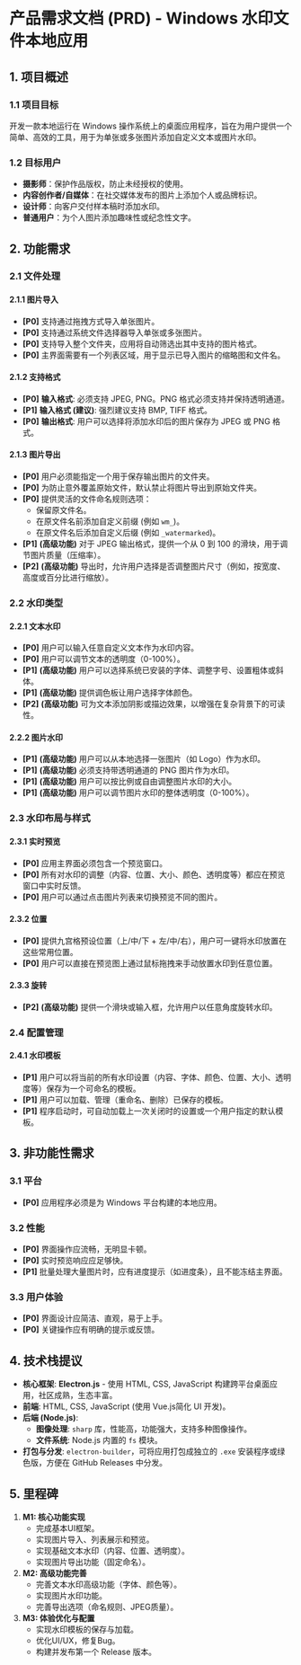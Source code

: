 # 产品需求文档 (PRD) - Windows 水印文件本地应用

## 1. 项目概述

### 1.1 项目目标
开发一款本地运行在 Windows 操作系统上的桌面应用程序，旨在为用户提供一个简单、高效的工具，用于为单张或多张图片添加自定义文本或图片水印。

### 1.2 目标用户
- **摄影师**：保护作品版权，防止未经授权的使用。
- **内容创作者/自媒体**：在社交媒体发布的图片上添加个人或品牌标识。
- **设计师**：向客户交付样本稿时添加水印。
- **普通用户**：为个人图片添加趣味性或纪念性文字。

## 2. 功能需求

### 2.1 文件处理

#### 2.1.1 图片导入
- **[P0]** 支持通过拖拽方式导入单张图片。
- **[P0]** 支持通过系统文件选择器导入单张或多张图片。
- **[P0]** 支持导入整个文件夹，应用将自动筛选出其中支持的图片格式。
- **[P0]** 主界面需要有一个列表区域，用于显示已导入图片的缩略图和文件名。

#### 2.1.2 支持格式
- **[P0]** **输入格式**: 必须支持 JPEG, PNG。PNG 格式必须支持并保持透明通道。
- **[P1]** **输入格式 (建议)**: 强烈建议支持 BMP, TIFF 格式。
- **[P0]** **输出格式**: 用户可以选择将添加水印后的图片保存为 JPEG 或 PNG 格式。

#### 2.1.3 图片导出
- **[P0]** 用户必须能指定一个用于保存输出图片的文件夹。
- **[P0]** 为防止意外覆盖原始文件，默认禁止将图片导出到原始文件夹。
- **[P0]** 提供灵活的文件命名规则选项：
    - 保留原文件名。
    - 在原文件名前添加自定义前缀 (例如 `wm_`)。
    - 在原文件名后添加自定义后缀 (例如 `_watermarked`)。
- **[P1]** **(高级功能)** 对于 JPEG 输出格式，提供一个从 0 到 100 的滑块，用于调节图片质量（压缩率）。
- **[P2]** **(高级功能)** 导出时，允许用户选择是否调整图片尺寸（例如，按宽度、高度或百分比进行缩放）。

### 2.2 水印类型

#### 2.2.1 文本水印
- **[P0]** 用户可以输入任意自定义文本作为水印内容。
- **[P0]** 用户可以调节文本的透明度（0-100%）。
- **[P1]** **(高级功能)** 用户可以选择系统已安装的字体、调整字号、设置粗体或斜体。
- **[P1]** **(高级功能)** 提供调色板让用户选择字体颜色。
- **[P2]** **(高级功能)** 可为文本添加阴影或描边效果，以增强在复杂背景下的可读性。

#### 2.2.2 图片水印
- **[P1]** **(高级功能)** 用户可以从本地选择一张图片（如 Logo）作为水印。
- **[P1]** **(高级功能)** 必须支持带透明通道的 PNG 图片作为水印。
- **[P1]** **(高级功能)** 用户可以按比例或自由调整图片水印的大小。
- **[P1]** **(高级功能)** 用户可以调节图片水印的整体透明度（0-100%）。

### 2.3 水印布局与样式

#### 2.3.1 实时预览
- **[P0]** 应用主界面必须包含一个预览窗口。
- **[P0]** 所有对水印的调整（内容、位置、大小、颜色、透明度等）都应在预览窗口中实时反馈。
- **[P0]** 用户可以通过点击图片列表来切换预览不同的图片。

#### 2.3.2 位置
- **[P0]** 提供九宫格预设位置（上/中/下 + 左/中/右），用户可一键将水印放置在这些常用位置。
- **[P0]** 用户可以直接在预览图上通过鼠标拖拽来手动放置水印到任意位置。

#### 2.3.3 旋转
- **[P2]** **(高级功能)** 提供一个滑块或输入框，允许用户以任意角度旋转水印。

### 2.4 配置管理

#### 2.4.1 水印模板
- **[P1]** 用户可以将当前的所有水印设置（内容、字体、颜色、位置、大小、透明度等）保存为一个可命名的模板。
- **[P1]** 用户可以加载、管理（重命名、删除）已保存的模板。
- **[P1]** 程序启动时，可自动加载上一次关闭时的设置或一个用户指定的默认模板。

## 3. 非功能性需求

### 3.1 平台
- **[P0]** 应用程序必须是为 Windows 平台构建的本地应用。

### 3.2 性能
- **[P0]** 界面操作应流畅，无明显卡顿。
- **[P0]** 实时预览响应应足够快。
- **[P1]** 批量处理大量图片时，应有进度提示（如进度条），且不能冻结主界面。

### 3.3 用户体验
- **[P0]** 界面设计应简洁、直观，易于上手。
- **[P0]** 关键操作应有明确的提示或反馈。

## 4. 技术栈提议

- **核心框架**: **Electron.js** - 使用 HTML, CSS, JavaScript 构建跨平台桌面应用，社区成熟，生态丰富。
- **前端**: HTML, CSS, JavaScript (使用 Vue.js简化 UI 开发)。
- **后端 (Node.js)**:
    - **图像处理**: `sharp` 库，性能高，功能强大，支持多种图像操作。
    - **文件系统**: Node.js 内置的 `fs` 模块。
- **打包与分发**: `electron-builder`，可将应用打包成独立的 `.exe` 安装程序或绿色版，方便在 GitHub Releases 中分发。

## 5. 里程碑

1.  **M1: 核心功能实现**
    - 完成基本UI框架。
    - 实现图片导入、列表展示和预览。
    - 实现基础文本水印（内容、位置、透明度）。
    - 实现图片导出功能（固定命名）。
2.  **M2: 高级功能完善**
    - 完善文本水印高级功能（字体、颜色等）。
    - 实现图片水印功能。
    - 完善导出选项（命名规则、JPEG质量）。
3.  **M3: 体验优化与配置**
    - 实现水印模板的保存与加载。
    - 优化UI/UX，修复Bug。
    - 构建并发布第一个 Release 版本。
